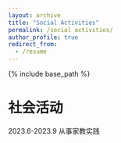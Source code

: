 ```yaml
---
layout: archive
title: "Social Activities"
permalink: /social activities/
author_profile: true
redirect_from:
  - /resume
---
```


{% include base_path %}

社会活动
======
2023.6-2023.9  从事家教实践
